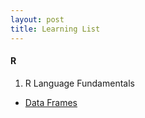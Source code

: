 ```yaml
---
layout: post
title: Learning List
---
```


#### R  
1. R Language Fundamentals

  - [Data Frames](https://www3.nd.edu/~steve/Rcourse/Lecture2v1.pdf)
